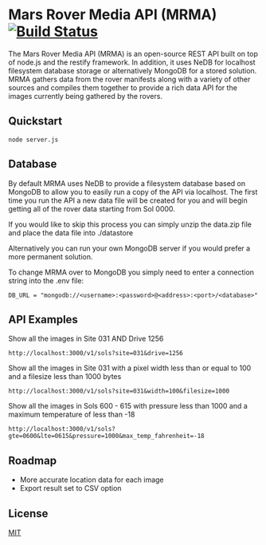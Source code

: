 Mars Rover Media API (MRMA) [![Build Status](https://travis-ci.org/isfinite/mars-rover-media-api.png)](https://travis-ci.org/isfinite/mars-rover-media-api)
====================

The Mars Rover Media API (MRMA) is an open-source REST API built on top of node.js and the restify framework. In addition, it uses NeDB for localhost filesystem database storage or alternatively MongoDB for a stored solution. MRMA gathers data from the rover manifests along with a variety of other sources and compiles them together to provide a rich data API for the images currently being gathered by the rovers.

## Quickstart
	
	node server.js
	
## Database

By default MRMA uses NeDB to provide a filesystem database based on MongoDB to allow you to easily run a copy of the API via localhost. The first time you run the API a new data file will be created for you and will begin getting all of the rover data starting from Sol 0000.

If you would like to skip this process you can simply unzip the data.zip file and place the data file into ./datastore

Alternatively you can run your own MongoDB server if you would prefer a more permanent solution.

To change MRMA over to MongoDB you simply need to enter a connection string into the .env file:

	DB_URL = "mongodb://<username>:<password>@<address>:<port>/<database>"

## API Examples

Show all the images in Site 031 AND Drive 1256

	http://localhost:3000/v1/sols?site=031&drive=1256

Show all the images in Site 031 with a pixel width less than or equal to 100 and a filesize less than 1000 bytes

	http://localhost:3000/v1/sols?site=031&width=100&filesize=1000

Show all the images in Sols 600 - 615 with pressure less than 1000 and a maximum temperature of less than -18

	http://localhost:3000/v1/sols?gte=0600&lte=0615&pressure=1000&max_temp_fahrenheit=-18
	
## Roadmap

* More accurate location data for each image
* Export result set to CSV option

## License

[MIT](https://github.com/isfinite/mars-rover-media-api/blob/master/LICENSE)
